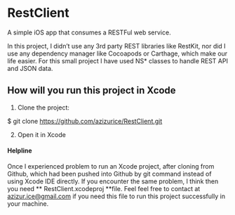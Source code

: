 # RestClient

A simple iOS app that consumes a RESTFul web service.


In this project, I didn’t use any 3rd party REST libraries like RestKit, nor did I use any dependency manager like Cocoapods or Carthage, which make our life easier. For this small project I have used NS* classes to handle REST API and JSON data. 


## How will you run this project in Xcode

1. Clone the project:

$ git clone https://github.com/azizurice/RestClient.git

2. Open it in Xcode




#### Helpline

Once I experienced problem to run an Xcode project, after cloning from Github, which had been pushed into Github by git command instead of using Xcode IDE directly. If you encounter the same problem, I think then you need ** RestClient.xcodeproj **file. Feel feel free to contact at azizur.ice@gmail.com if you need this file to run this project successfully in your machine.    